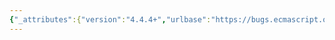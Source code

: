 ```yaml
---
{"_attributes":{"version":"4.4.4+","urlbase":"https://bugs.ecmascript.org/","maintainer":"dherman@mozilla.com"},"bug":{"bug_id":2446,"creation_ts":"2014-01-27 07:12:00 -0800","short_desc":"B.3.1  __proto___: Extraneous \"[\" in step 7b","delta_ts":"2014-06-16 14:21:48 -0700","product":"Draft for 6th Edition","component":"editorial issue","version":"Rev 22: January 20, 2014 Draft","rep_platform":"All","op_sys":"All","bug_status":"RESOLVED","resolution":"FIXED","priority":"Normal","bug_severity":"normal","everconfirmed":true,"reporter":{"uid":"andrebargull","name":"André Bargull"},"assigned_to":{"uid":"allen","name":"Allen Wirfs-Brock"},"long_desc":[{"commentid":7015,"comment_count":0,"who":{"uid":"andrebargull","name":"André Bargull"},"bug_when":"2014-01-27 07:12:10 -0800","thetext":"B.3.1  __proto___ Property Names in Object Initialisers, step 7b:\n\nChange `[[[NeedsSuper]]` to `[[NeedsSuper]]`."},{"commentid":8406,"comment_count":1,"who":{"uid":"allen","name":"Allen Wirfs-Brock"},"bug_when":"2014-05-13 18:15:33 -0700","thetext":"fixed in rev25 editor's draft"},{"commentid":8966,"comment_count":2,"who":{"uid":"allen","name":"Allen Wirfs-Brock"},"bug_when":"2014-06-16 14:21:48 -0700","thetext":"fixed in rev25"}]}}
---
```

